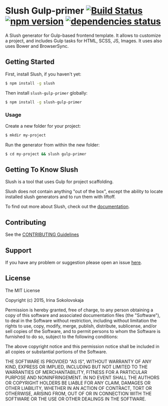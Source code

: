 # Slush Gulp-primer [![Build Status](https://secure.travis-ci.org/ierhyna/slush-gulp-primer.png?branch=master)](https://travis-ci.org/ierhyna/slush-gulp-primer) [![npm version](https://badge.fury.io/js/slush-gulp-primer.svg)](https://badge.fury.io/js/slush-gulp-primer) [![dependencies status](https://david-dm.org/ierhyna/slush-gulp-primer.svg)](https://david-dm.org/ierhyna/slush-gulp-primer)

A Slush generator for Gulp-based frontend template. It allows to customize a project, and includes Gulp tasks for HTML, SCSS, JS, Images. It uses also uses Bower and BrowserSync.

## Getting Started

First, install Slush, if you haven't yet:

```bash
$ npm install -g slush
```

Then install `slush-gulp-primer` globally:

```bash
$ npm install -g slush-gulp-primer
```

### Usage

Create a new folder for your project:

```bash
$ mkdir my-project
```

Run the generator from within the new folder:

```bash
$ cd my-project && slush gulp-primer
```

## Getting To Know Slush

Slush is a tool that uses Gulp for project scaffolding.

Slush does not contain anything "out of the box", except the ability to locate installed slush generators and to run them with liftoff.

To find out more about Slush, check out the [documentation](https://github.com/slushjs/slush).

## Contributing

See the [CONTRIBUTING Guidelines](https://github.com/ierhyna/slush-gulp-primer/blob/master/CONTRIBUTING.md)

## Support
If you have any problem or suggestion please open an issue [here](https://github.com/ierhyna/slush-gulp-primer/issues).

## License 

The MIT License

Copyright (c) 2015, Irina Sokolovskaja

Permission is hereby granted, free of charge, to any person
obtaining a copy of this software and associated documentation
files (the "Software"), to deal in the Software without
restriction, including without limitation the rights to use,
copy, modify, merge, publish, distribute, sublicense, and/or sell
copies of the Software, and to permit persons to whom the
Software is furnished to do so, subject to the following
conditions:

The above copyright notice and this permission notice shall be
included in all copies or substantial portions of the Software.

THE SOFTWARE IS PROVIDED "AS IS", WITHOUT WARRANTY OF ANY KIND,
EXPRESS OR IMPLIED, INCLUDING BUT NOT LIMITED TO THE WARRANTIES
OF MERCHANTABILITY, FITNESS FOR A PARTICULAR PURPOSE AND
NONINFRINGEMENT. IN NO EVENT SHALL THE AUTHORS OR COPYRIGHT
HOLDERS BE LIABLE FOR ANY CLAIM, DAMAGES OR OTHER LIABILITY,
WHETHER IN AN ACTION OF CONTRACT, TORT OR OTHERWISE, ARISING
FROM, OUT OF OR IN CONNECTION WITH THE SOFTWARE OR THE USE OR
OTHER DEALINGS IN THE SOFTWARE.

